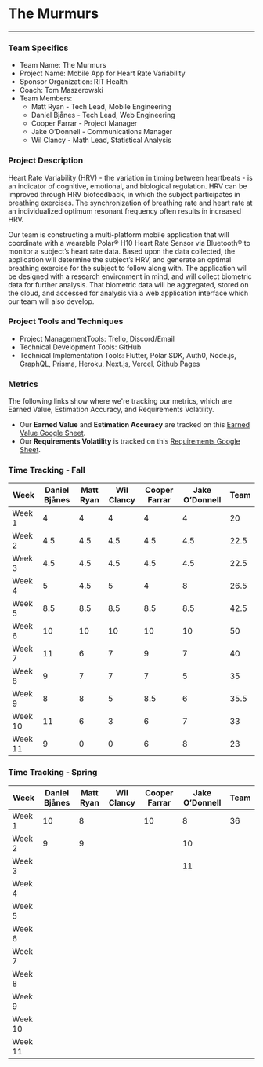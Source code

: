 # The Murmurs
____
### Team Specifics
* Team Name: The Murmurs
* Project Name: Mobile App for Heart Rate Variability
* Sponsor Organization: RIT Health
* Coach: Tom Maszerowski
* Team Members:
  * Matt Ryan - Tech Lead, Mobile Engineering
  * Daniel Bjånes - Tech Lead, Web Engineering
  * Cooper Farrar - Project Manager
  * Jake O’Donnell - Communications Manager
  * Wil Clancy - Math Lead, Statistical Analysis

### Project Description
Heart Rate Variability (HRV) - the variation in timing between heartbeats - is an indicator of cognitive, emotional, and biological regulation. HRV can be improved through HRV biofeedback, in which the subject participates in breathing exercises. The synchronization of breathing rate and heart rate at an individualized optimum resonant frequency often results in increased HRV.

Our team is constructing a multi-platform mobile application that will coordinate with a wearable Polar® H10 Heart Rate Sensor via Bluetooth® to monitor a subject’s heart rate data. Based upon the data collected, the application will determine the subject’s HRV, and generate an optimal breathing exercise for the subject to follow along with. The application will be designed with a research environment in mind, and will collect biometric data for further analysis. That biometric data will be aggregated, stored on the cloud, and accessed for analysis via a web application interface which our team will also develop.

### Project Tools and Techniques
* Project ManagementTools: Trello, Discord/Email
* Technical Development Tools: GitHub
* Technical Implementation Tools: Flutter, Polar SDK, Auth0, Node.js, GraphQL, Prisma, Heroku, Next.js, Vercel, Github Pages

### Metrics
The following links show where we're tracking our metrics, which are Earned Value, Estimation Accuracy, and Requirements Volatility.

* Our **Earned Value** and **Estimation Accuracy** are tracked on this [Earned Value Google Sheet](https://docs.google.com/spreadsheets/d/1NxkGBFmafHHqRpXOHWQqSmHBv_DfeUr9-NHHRBVPrrM/edit?usp=sharing).
* Our **Requirements Volatility** is tracked on this [Requirements Google Sheet](https://docs.google.com/spreadsheets/d/1fK_C5WwsW3p7STDUyuaPRBzx7tsjAXNvmWld0wRO8CU/edit?usp=sharing).

### Time Tracking - Fall

|Week         |Daniel Bjånes|Matt Ryan    |Wil Clancy |Cooper Farrar|Jake O’Donnell|Team       |
|-------------|-------------|-------------|-----------|-------------|--------------|-----------|
| Week 1      | 4           | 4           | 4         | 4           | 4            | 20        |
| Week 2      | 4.5         | 4.5         | 4.5       | 4.5         | 4.5          | 22.5      |
| Week 3      | 4.5         | 4.5         | 4.5       | 4.5         | 4.5          | 22.5      |
| Week 4      | 5           | 4.5         | 5         | 4           | 8            | 26.5      |
| Week 5      | 8.5         | 8.5         | 8.5       | 8.5         | 8.5          | 42.5      |
| Week 6      | 10          | 10          | 10        | 10          | 10           | 50        |
| Week 7      | 11          | 6           | 7         | 9           | 7            | 40        |
| Week 8      | 9           | 7           | 7         | 7           | 5            | 35        |
| Week 9      | 8           | 8           | 5         | 8.5         | 6            | 35.5      |
| Week 10     | 11          | 6           | 3         | 6           | 7            | 33        |
| Week 11     | 9           | 0           | 0         | 6           | 8            | 23        |

### Time Tracking - Spring

|Week         |Daniel Bjånes|Matt Ryan    |Wil Clancy |Cooper Farrar|Jake O’Donnell|Team       |
|-------------|-------------|-------------|-----------|-------------|--------------|-----------|
| Week 1      | 10          | 8           |           | 10          | 8            | 36        |
| Week 2      | 9           | 9           |           |             | 10           |           |
| Week 3      |             |             |           |             | 11           |           |
| Week 4      |             |             |           |             |              |           |
| Week 5      |             |             |           |             |              |           |
| Week 6      |             |             |           |             |              |           |
| Week 7      |             |             |           |             |              |           |
| Week 8      |             |             |           |             |              |           |
| Week 9      |             |             |           |             |              |           |
| Week 10     |             |             |           |             |              |           |
| Week 11     |             |             |           |             |              |           |
